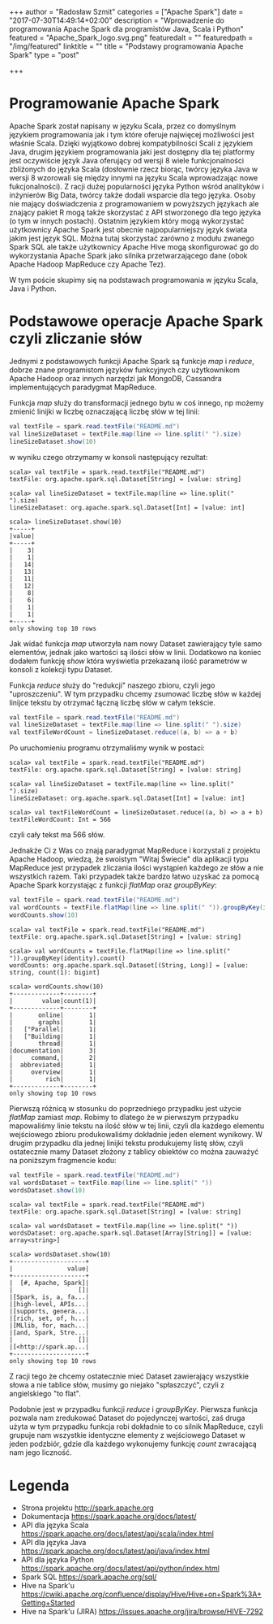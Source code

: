 +++
author = "Radosław Szmit"
categories = ["Apache Spark"]
date = "2017-07-30T14:49:14+02:00"
description = "Wprowadzenie do programowania Apache Spark dla programistów Java, Scala i Python"
featured = "Apache_Spark_logo.svg.png"
featuredalt = ""
featuredpath = "/img/featured"
linktitle = ""
title = "Podstawy programowania Apache Spark"
type = "post"

+++

# Programowanie Apache Spark

Apache Spark został napisany w języku Scala, przez co domyślnym językiem programowania jak i tym które oferuje najwięcej możliwości jest właśnie Scala. Dzięki wyjątkowo dobrej kompatybilności Scali z językiem Java, drugim językiem programowania jaki jest dostępny dla tej platformy jest oczywiście język Java oferujący od wersji 8 wiele funkcjonalności zbliżonych do języka Scala (dosłownie rzecz biorąc, twórcy języka Java w wersji 8 wzorowali się między innymi na języku Scala wprowadzając nowe fukcjonalności). Z racji dużej popularności języka Python wśród analityków i inżynierów Big Data, twórcy także dodali wsparcie dla tego języka. Osoby nie mający doświadczenia z programowaniem w powyższych językach ale znający pakiet R mogą także skorzystać z API stworzonego dla tego języka (o tym w innych postach). Ostatnim językiem który mogą wykorzystać użytkownicy Apache Spark jest obecnie najpopularniejszy język świata jakim jest język SQL. Można tutaj skorzystać zarówno z modułu zwanego Spark SQL ale także użytkownicy Apache Hive mogą skonfigurować go do wykorzystania Apache Spark jako silnika przetwarzającego dane (obok Apache Hadoop MapReduce czy Apache Tez).

W tym poście skupimy się na podstawach programowania w języku Scala, Java i Python.

# Podstawowe operacje Apache Spark czyli zliczanie słów

Jednymi z podstawowych funkcji Apache Spark są funkcje *map* i *reduce*, dobrze znane programistom języków funkcyjnych czy użytkownikom Apache Hadoop oraz innych narzędzi jak MongoDB, Cassandra implementujących paradygmat MapReduce.

Funkcja *map* służy do transformacji jednego bytu w coś innego, np możemy zmienić linijki w liczbę oznaczającą liczbę słów w tej linii:
~~~Java
val textFile = spark.read.textFile("README.md")
val lineSizeDataset = textFile.map(line => line.split(" ").size)
lineSizeDataset.show(10)
~~~

w wyniku czego otrzymamy w konsoli następujący rezultat:
~~~shell
scala> val textFile = spark.read.textFile("README.md")
textFile: org.apache.spark.sql.Dataset[String] = [value: string]

scala> val lineSizeDataset = textFile.map(line => line.split(" ").size)
lineSizeDataset: org.apache.spark.sql.Dataset[Int] = [value: int]

scala> lineSizeDataset.show(10)
+-----+
|value|
+-----+
|    3|
|    1|
|   14|
|   13|
|   11|
|   12|
|    8|
|    6|
|    1|
|    1|
+-----+
only showing top 10 rows
~~~
Jak widać funkcja *map* utworzyła nam nowy Dataset zawierający tyle samo elementów, jednak jako wartości są ilości słów w linii. Dodatkowo na koniec dodałem funkcję  *show* która wyświetla przekazaną ilość parametrów w konsoli z kolekcji typu Dataset.

Funkcja *reduce* służy do "redukcji" naszego zbioru, czyli jego "uproszczeniu". W tym przypadku chcemy zsumować liczbę słów w każdej linijce tekstu by otrzymać łączną liczbę słów w całym tekście.
~~~Java
val textFile = spark.read.textFile("README.md")
val lineSizeDataset = textFile.map(line => line.split(" ").size)
val textFileWordCount = lineSizeDataset.reduce((a, b) => a + b)
~~~
Po uruchomieniu programu otrzymaliśmy wynik w postaci:
~~~shell
scala> val textFile = spark.read.textFile("README.md")
textFile: org.apache.spark.sql.Dataset[String] = [value: string]

scala> val lineSizeDataset = textFile.map(line => line.split(" ").size)
lineSizeDataset: org.apache.spark.sql.Dataset[Int] = [value: int]

scala> val textFileWordCount = lineSizeDataset.reduce((a, b) => a + b)
textFileWordCount: Int = 566
~~~
czyli cały tekst ma 566 słów.

Jednakże Ci z Was co znają paradygmat MapReduce i korzystali z projektu Apache Hadoop, wiedzą, że swoistym "Witaj Świecie" dla aplikacji typu MapReduce jest przypadek zliczania ilości wystąpień każdego ze słów a nie wszystkich razem. Taki przypadek także bardzo łatwo uzyskać za pomocą Apache Spark korzystając z funkcji *flatMap* oraz *groupByKey*:
~~~Java
val textFile = spark.read.textFile("README.md")
val wordCounts = textFile.flatMap(line => line.split(" ")).groupByKey(identity).count()
wordCounts.show(10)
~~~
~~~shell
scala> val textFile = spark.read.textFile("README.md")
textFile: org.apache.spark.sql.Dataset[String] = [value: string]

scala> val wordCounts = textFile.flatMap(line => line.split(" ")).groupByKey(identity).count()
wordCounts: org.apache.spark.sql.Dataset[(String, Long)] = [value: string, count(1): bigint]

scala> wordCounts.show(10)
+-------------+--------+
|        value|count(1)|
+-------------+--------+
|       online|       1|
|       graphs|       1|
|   ["Parallel|       1|
|   ["Building|       1|
|       thread|       1|
|documentation|       3|
|     command,|       2|
|  abbreviated|       1|
|     overview|       1|
|         rich|       1|
+-------------+--------+
only showing top 10 rows
~~~

Pierwszą różnicą w stosunku do poprzedniego przypadku jest użycie *flatMap* zamiast *map*. Robimy to dlatego że w pierwszym przypadku mapowaliśmy linie tekstu na ilość słów w tej linii, czyli dla każdego elementu wejściowego zbioru produkowaliśmy dokładnie jeden element wynikowy. W drugim przypadku dla jednej linijki tekstu produkujemy listę słów, czyli ostatecznie mamy Dataset złożony z tablicy obiektów co można zauważyć na poniższym fragmencie kodu:
~~~Java
val textFile = spark.read.textFile("README.md")
val wordsDataset = textFile.map(line => line.split(" "))
wordsDataset.show(10)
~~~
~~~shell
scala> val textFile = spark.read.textFile("README.md")
textFile: org.apache.spark.sql.Dataset[String] = [value: string]

scala> val wordsDataset = textFile.map(line => line.split(" "))
wordsDataset: org.apache.spark.sql.Dataset[Array[String]] = [value: array<string>]

scala> wordsDataset.show(10)
+--------------------+
|               value|
+--------------------+
|  [#, Apache, Spark]|
|                  []|
|[Spark, is, a, fa...|
|[high-level, APIs...|
|[supports, genera...|
|[rich, set, of, h...|
|[MLlib, for, mach...|
|[and, Spark, Stre...|
|                  []|
|[<http://spark.ap...|
+--------------------+
only showing top 10 rows
~~~
Z racji tego że chcemy ostatecznie mieć Dataset zawierający wszystkie słowa a nie tablice słów, musimy go niejako "spłaszczyć", czyli z angielskiego "to flat".

Podobnie jest w przypadku funkcji *reduce* i *groupByKey*. Pierwsza funkcja pozwala nam zredukować Dataset do pojedynczej wartości, zaś druga użyta w tym przypadku funkcja robi dokładnie to co silnik MapReduce, czyli grupuje nam wszystkie identyczne elementy z wejściowego Dataset w jeden podzbiór, gdzie dla każdego wykonujemy funkcję *count* zwracającą nam jego liczność.

# Legenda
* Strona projektu http://spark.apache.org
* Dokumentacja https://spark.apache.org/docs/latest/
* API dla języka Scala https://spark.apache.org/docs/latest/api/scala/index.html
* API dla języka Java https://spark.apache.org/docs/latest/api/java/index.html
* API dla języka Python https://spark.apache.org/docs/latest/api/python/index.html
* Spark SQL https://spark.apache.org/sql/
* Hive na Spark'u https://cwiki.apache.org/confluence/display/Hive/Hive+on+Spark%3A+Getting+Started
* Hive na Spark'u (JIRA) https://issues.apache.org/jira/browse/HIVE-7292